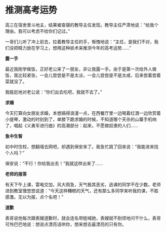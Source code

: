 # 推测高考运势

高三在宿舍里斗地主，结果被查寝的教导主任发现。教导主任严肃地说：“给我个理由，我可以考虑不给你们记过。” 

一哥们儿听了冲上前去，拉着教导主任的手，惭愧地说：“主任，是我们不对，我们没把精力放在学习上，想用这种妖术来推测今年的高考运势……” 

**露一手**

最近我刚学做饭，正好老公来了一朋友，非让我露一手。由于是第一次给外人做饭，我比较紧张，一会儿尝尝是不是太淡，一会儿尝尝是不是太咸，后来尝着尝着菜就没了。 

我尴尬地对老公说：“你们出去吃吧，我就不去了。” 

**求婚**

今天打算向女朋友求婚，本想搞得浪漫一点，在西餐厅里一边喝着红酒一边欣赏着小提琴，激动的时刻到了，单膝下跪求婚的时候，不知道哪个天杀的山寨手机响了，唱起《义勇军进行曲》的高潮部分：起来，不愿做奴隶的人们…… 

**急中生智**

初中时住校，想翻墙去网吧，却遇到保安来了。我急忙跳了回来说：“我能进来找个人吗？” 

保安说：“不行！你给我出去！”我就这样出来了…… 

**老师的报答**

有天下午上课，雷电交加，风大雨急，天气极其恶劣，逃课的同学不在少数。老师进到教室慢悠悠说道：“今天这样糟糕的天气，还有那么多同学来听我的课，不胜感激。无以为报，点个名吧！” 

**道歉**

表哥说他每次跟表嫂道歉时，就会连名带姓喊她，表嫂就不耐烦地问干什么，表哥可怜巴巴地说：想说点漂亮话哄你，想来想去最漂亮的只有你。